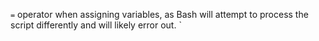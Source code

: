`=` operator when assigning variables, as Bash will attempt to process the script differently and will likely error out.
`